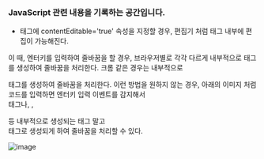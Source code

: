 ### JavaScript 관련 내용을 기록하는 공간입니다.

- <div> 태그에 contentEditable='true' 속성을 지정할 경우, 편집기 처럼 태그 내부에 편집이 가능해진다.
이 때, 엔터키를 입력하여 줄바꿈을 할 경우, 브라우저별로 각각 다르게 내부적으로 태그를 생성하여 줄바꿈을 처리한다.
크롬 같은 경우는 내부적으로 <div> 태그를 생성하여  줄바꿈을 처리한다.
이런 방법을 원하지 않는 경우, 아래의 이미지 처럼 코드를 입력하면 엔터키 입력 이벤트를 감지해서 <div> 태그나, <span>, <p>등 내부적으로 생성되는 태그 말고
<br>태그로 생성되게 하여 줄바꿈을 처리할 수 있다.




![image](https://user-images.githubusercontent.com/59597955/195255344-bc8f8dd4-1524-4146-b959-cbffad339c08.png)


